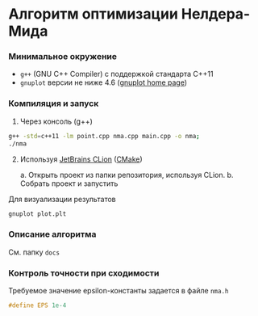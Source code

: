 # Алгоритм оптимизации Нелдера-Мида

### Минимальное окружение
* `g++` (GNU C++ Compiler) с поддержкой стандарта С++11
* `gnuplot`  версии не ниже 4.6 ([gnuplot home page](http://www.gnuplot.info/))

### Компиляция и запуск
1. Через консоль (g++)

```sh
g++ -std=c++11 -lm point.cpp nma.cpp main.cpp -o nma;
./nma
```

2. Используя [JetBrains CLion](https://www.jetbrains.com/clion/) ([CMake](https://cmake.org/)) 

    a. Открыть проект из папки репозитория, используя СLion.
    b. Собрать проект и запустить

Для визуализации результатов

```sh
gnuplot plot.plt
```

### Описание алгоритма
См. папку `docs`

### Контроль точности при сходимости
Требуемое значение epsilon-константы задается в файле `nma.h`

```cpp
#define EPS 1e-4
```

